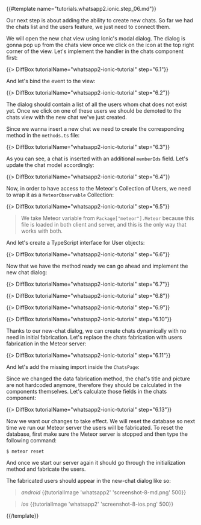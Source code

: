 {{#template name="tutorials.whatsapp2.ionic.step_06.md"}}

Our next step is about adding the ability to create new chats. So far we had the chats list and the users feature, we just need to connect them.

We will open the new chat view using Ionic's modal dialog. The dialog is gonna pop up from the chats view once we click on the icon at the top right corner of the view. Let's implement the handler in the chats component first:

{{> DiffBox tutorialName="whatsapp2-ionic-tutorial" step="6.1"}}

And let's bind the event to the view:

{{> DiffBox tutorialName="whatsapp2-ionic-tutorial" step="6.2"}}

The dialog should contain a list of all the users whom chat does not exist yet. Once we click on one of these users we should be demoted to the chats view with the new chat we've just created.

Since we wanna insert a new chat we need to create the corresponding method in the `methods.ts` file:

{{> DiffBox tutorialName="whatsapp2-ionic-tutorial" step="6.3"}}

As you can see, a chat is inserted with an additional `memberIds` field. Let's update the chat model accordingly:

{{> DiffBox tutorialName="whatsapp2-ionic-tutorial" step="6.4"}}

Now, in order to have access to the Meteor's Collection of Users, we need to wrap it as a `MeteorObservable` Collection:

{{> DiffBox tutorialName="whatsapp2-ionic-tutorial" step="6.5"}}

> We take Meteor variable from `Package["meteor"].Meteor` because this file is loaded in both client and server, and this is the only way that works with both.

And let's create a TypeScript interface for User objects:

{{> DiffBox tutorialName="whatsapp2-ionic-tutorial" step="6.6"}}

Now that we have the method ready we can go ahead and implement the new chat dialog:

{{> DiffBox tutorialName="whatsapp2-ionic-tutorial" step="6.7"}}

{{> DiffBox tutorialName="whatsapp2-ionic-tutorial" step="6.8"}}

{{> DiffBox tutorialName="whatsapp2-ionic-tutorial" step="6.9"}}

{{> DiffBox tutorialName="whatsapp2-ionic-tutorial" step="6.10"}}

Thanks to our new-chat dialog, we can create chats dynamically with no need in initial fabrication. Let's replace the chats fabrication with users fabrication in the Meteor server:

{{> DiffBox tutorialName="whatsapp2-ionic-tutorial" step="6.11"}}

And let's add the missing import inside the `ChatsPage`:

Since we changed the data fabrication method, the chat's title and picture are not hardcoded anymore, therefore they should be calculated in the components themselves. Let's calculate those fields in the chats component:

{{> DiffBox tutorialName="whatsapp2-ionic-tutorial" step="6.13"}}

Now we want our changes to take effect. We will reset the database so next time we run our Meteor server the users will be fabricated. To reset the database, first make sure the Meteor server is stopped and then type the following command:

    $ meteor reset

And once we start our server again it should go through the initialization method and fabricate the users.

The fabricated users should appear in the new-chat dialog like so:

> *android* {{tutorialImage 'whatsapp2' 'screenshot-8-md.png' 500}}

> *ios* {{tutorialImage 'whatsapp2' 'screenshot-8-ios.png' 500}}

{{/template}}